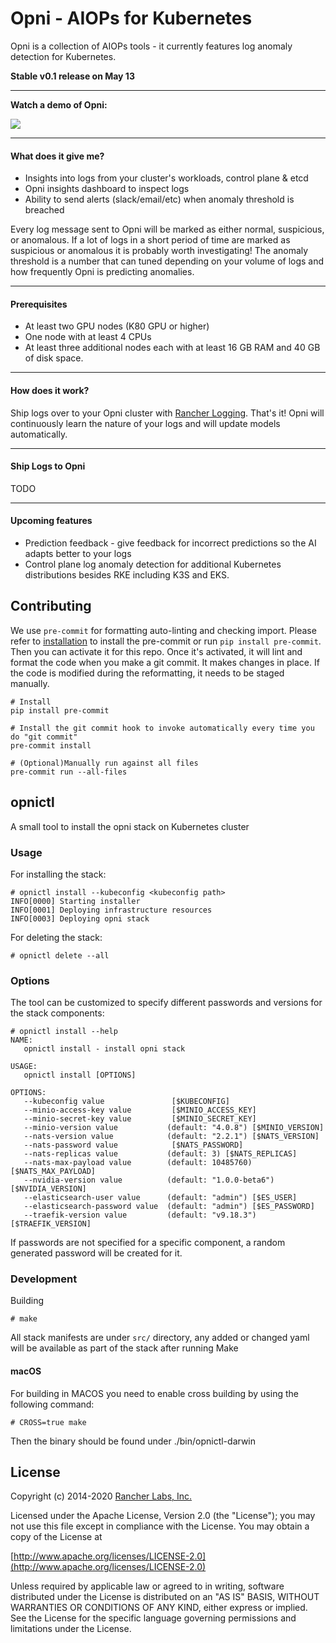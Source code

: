 # Opni - AIOPs for Kubernetes

Opni is a collection of AIOPs tools - it currently features log anomaly detection for Kubernetes.

**Stable v0.1 release on May 13**
____

**Watch a demo of Opni:**

[![](https://opni-public.s3.us-east-2.amazonaws.com/opni_youtube_gh.png)](http://www.youtube.com/watch?v=dq5Q_crQKvk "Introduction to Opni")
____
#### What does it give me?
* Insights into logs from your cluster's workloads, control plane & etcd
* Opni insights dashboard to inspect logs
* Ability to send alerts (slack/email/etc) when anomaly threshold is breached

Every log message sent to Opni will be marked as either normal, suspicious, or anomalous.
If a lot of logs in a short period of time are marked as suspicious or anomalous it is probably worth investigating!
The anomaly threshold is a number that can tuned depending on your volume of logs and how frequently Opni is predicting anomalies.
____
#### Prerequisites
* At least two GPU nodes (K80 GPU or higher)
* One node with at least 4 CPUs
* At least three additional nodes each with at least 16 GB RAM and 40 GB of disk space.
____
#### How does it work?
Ship logs over to your Opni cluster with [Rancher Logging](https://rancher.com/docs/rancher/v2.x/en/logging/v2.5/). That's it! Opni will continuously learn the nature of your logs and will update models automatically.
____
#### Ship Logs to Opni
TODO
____
#### Upcoming features
- Prediction feedback - give feedback for incorrect predictions so the AI adapts better to your logs
- Control plane log anomaly detection for additional Kubernetes distributions besides RKE including K3S and EKS.

## Contributing
We use `pre-commit` for formatting auto-linting and checking import. Please refer to [installation](https://pre-commit.com/#installation) to install the pre-commit or run `pip install pre-commit`. Then you can activate it for this repo. Once it's activated, it will lint and format the code when you make a git commit. It makes changes in place. If the code is modified during the reformatting, it needs to be staged manually.

```
# Install
pip install pre-commit

# Install the git commit hook to invoke automatically every time you do "git commit"
pre-commit install

# (Optional)Manually run against all files
pre-commit run --all-files
```

## opnictl

A small tool to install the opni stack on Kubernetes cluster

### Usage

For installing the stack:

```
# opnictl install --kubeconfig <kubeconfig path>
INFO[0000] Starting installer                                
INFO[0001] Deploying infrastructure resources           
INFO[0003] Deploying opni stack
```

For deleting the stack:

```
# opnictl delete --all
```

### Options

The tool can be customized to specify different passwords and versions for the stack components:
```
# opnictl install --help
NAME:
   opnictl install - install opni stack

USAGE:
   opnictl install [OPTIONS]

OPTIONS:
   --kubeconfig value               [$KUBECONFIG]
   --minio-access-key value         [$MINIO_ACCESS_KEY]
   --minio-secret-key value         [$MINIO_SECRET_KEY]
   --minio-version value           (default: "4.0.8") [$MINIO_VERSION]
   --nats-version value            (default: "2.2.1") [$NATS_VERSION]
   --nats-password value            [$NATS_PASSWORD]
   --nats-replicas value           (default: 3) [$NATS_REPLICAS]
   --nats-max-payload value        (default: 10485760) [$NATS_MAX_PAYLOAD]
   --nvidia-version value          (default: "1.0.0-beta6") [$NVIDIA_VERSION]
   --elasticsearch-user value      (default: "admin") [$ES_USER]
   --elasticsearch-password value  (default: "admin") [$ES_PASSWORD]
   --traefik-version value         (default: "v9.18.3") [$TRAEFIK_VERSION]
```

If passwords are not specified for a specific component, a random generated password will be created for it.

### Development

Building

```
# make
```

All stack manifests are under `src/` directory, any added or changed yaml will be available as part of the stack after running Make


#### macOS

For building in MACOS you need to enable cross building by using the following command:

```
# CROSS=true make
```

Then the binary should be found under ./bin/opnictl-darwin

## License

Copyright (c) 2014-2020 [Rancher Labs, Inc.](http://rancher.com)

Licensed under the Apache License, Version 2.0 (the "License");
you may not use this file except in compliance with the License.
You may obtain a copy of the License at

[http://www.apache.org/licenses/LICENSE-2.0](http://www.apache.org/licenses/LICENSE-2.0)

Unless required by applicable law or agreed to in writing, software
distributed under the License is distributed on an "AS IS" BASIS,
WITHOUT WARRANTIES OR CONDITIONS OF ANY KIND, either express or implied.
See the License for the specific language governing permissions and
limitations under the License.

